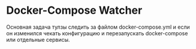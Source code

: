 # Docker-Compose Watcher
Основная задача тулзы следить за файлом docker-compose.yml и если он изменился чекать конфигурацию и перезапускать docker-compose или отдельные сервисы.
